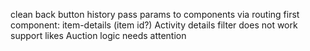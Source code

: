 clean back button history
pass params to components via routing
  first component: item-details (item id?)
Activity details filter does not work
support likes
Auction logic needs attention